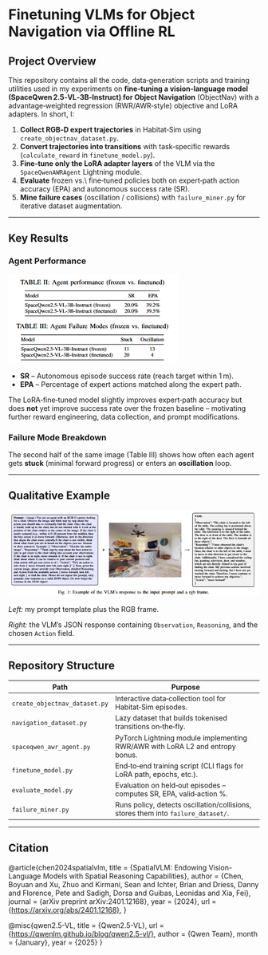 # Finetuning VLMs for Object Navigation via Offline RL

## Project Overview

This repository contains all the code, data‑generation scripts and training utilities used in my experiments on **fine‑tuning a vision‑language model (SpaceQwen 2.5‑VL‑3B‑Instruct) for Object Navigation** (ObjectNav) with a advantage‑weighted regression (RWR/AWR‑style) objective and LoRA adapters.  In short, I:

1. **Collect RGB‑D expert trajectories** in Habitat‑Sim using `create_objectnav_dataset.py`.
2. **Convert trajectories into transitions** with task‑specific rewards (`calculate_reward` in `finetune_model.py`).
3. **Fine‑tune only the LoRA adapter layers** of the VLM via the `SpaceQwenAWRAgent` Lightning module.
4. **Evaluate** frozen vs.\ fine‑tuned policies both on expert‑path action accuracy (EPA) and autonomous success rate (SR).
5. **Mine failure cases** (oscillation / collisions) with `failure_miner.py` for iterative dataset augmentation.

---

## Key Results

### Agent Performance

![Results](/finetune_results.png)

- **SR** – Autonomous episode success rate (reach target within 1 m).
- **EPA** – Percentage of expert actions matched along the expert path.

The LoRA‑fine‑tuned model slightly improves expert‑path accuracy but does **not** yet improve success rate over the frozen baseline – motivating further reward engineering, data collection, and prompt modifications.

### Failure Mode Breakdown

The second half of the same image (Table III) shows how often each agent gets **stuck** (minimal forward progress) or enters an **oscillation** loop.

---

## Qualitative Example

![Example](main_figure.png)

*Left:* my prompt template plus the RGB frame.

*Right:* the VLM’s JSON response containing `Observation`, `Reasoning`, and the chosen `Action` field.

---

## Repository Structure

| Path                          | Purpose                                                                           |
| ----------------------------- | --------------------------------------------------------------------------------- |
| `create_objectnav_dataset.py` | Interactive data‑collection tool for Habitat‑Sim episodes.                        |
| `navigation_dataset.py`       | Lazy dataset that builds tokenised transitions on‑the‑fly.                        |
| `spaceqwen_awr_agent.py`    | PyTorch Lightning module implementing RWR/AWR with LoRA L2 and entropy bonus.     |
| `finetune_model.py`           | End‑to‑end training script (CLI flags for LoRA path, epochs, etc.).               |
| `evaluate_model.py`           | Evaluation on held‑out episodes – computes SR, EPA, valid‑action %.               |
| `failure_miner.py`            | Runs policy, detects oscillation/collisions, stores them into `failure_dataset/`. |

---

## Citation

@article{chen2024spatialvlm,
  title = {SpatialVLM: Endowing Vision-Language Models with Spatial Reasoning Capabilities},
  author = {Chen, Boyuan and Xu, Zhuo and Kirmani, Sean and Ichter, Brian and Driess, Danny and Florence, Pete and Sadigh, Dorsa and Guibas, Leonidas and Xia, Fei},
  journal = {arXiv preprint arXiv:2401.12168},
  year = {2024},
  url = {https://arxiv.org/abs/2401.12168},
}

@misc{qwen2.5-VL,
    title = {Qwen2.5-VL},
    url = {https://qwenlm.github.io/blog/qwen2.5-vl/},
    author = {Qwen Team},
    month = {January},
    year = {2025}
}


